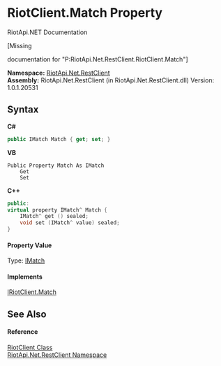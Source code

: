 # RiotClient.Match Property 
RiotApi.NET Documentation 

\[Missing <summary> documentation for "P:RiotApi.Net.RestClient.RiotClient.Match"\]

**Namespace:**&nbsp;<a href="380906d8-0718-db74-ba58-94a29fd87baa">RiotApi.Net.RestClient</a><br />**Assembly:**&nbsp;RiotApi.Net.RestClient (in RiotApi.Net.RestClient.dll) Version: 1.0.1.20531

## Syntax

**C#**<br />
``` C#
public IMatch Match { get; set; }
```

**VB**<br />
``` VB
Public Property Match As IMatch
	Get
	Set
```

**C++**<br />
``` C++
public:
virtual property IMatch^ Match {
	IMatch^ get () sealed;
	void set (IMatch^ value) sealed;
}
```


#### Property Value
Type: <a href="7f9eaec2-61a6-ade2-333a-2c7a1ee4e863">IMatch</a>

#### Implements
<a href="29f92934-012f-0a07-cce6-fe2b20d70c79">IRiotClient.Match</a><br />

## See Also


#### Reference
<a href="25a3050d-4f3b-9e0b-4b34-825a8a29c882">RiotClient Class</a><br /><a href="380906d8-0718-db74-ba58-94a29fd87baa">RiotApi.Net.RestClient Namespace</a><br />